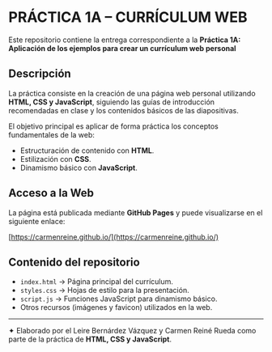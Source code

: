 # PRÁCTICA 1A – CURRÍCULUM WEB

Este repositorio contiene la entrega correspondiente a la **Práctica 1A: Aplicación de los ejemplos para crear un currículum web personal**

## Descripción
La práctica consiste en la creación de una página web personal utilizando **HTML, CSS y JavaScript**, siguiendo las guías de introducción recomendadas en clase y los contenidos básicos de las diapositivas.

El objetivo principal es aplicar de forma práctica los conceptos fundamentales de la web:
- Estructuración de contenido con **HTML**.
- Estilización con **CSS**.
- Dinamismo básico con **JavaScript**.

## Acceso a la Web
La página está publicada mediante **GitHub Pages** y puede visualizarse en el siguiente enlace:

[https://carmenreine.github.io/](https://carmenreine.github.io/)

## Contenido del repositorio
- `index.html` → Página principal del currículum.
- `styles.css` → Hojas de estilo para la presentación.
- `script.js` → Funciones JavaScript para dinamismo básico.
- Otros recursos (imágenes y favicon) utilizados en la web.

---

✦ Elaborado por el Leire Bernárdez Vázquez y Carmen Reiné Rueda como parte de la práctica de **HTML, CSS y JavaScript**.
